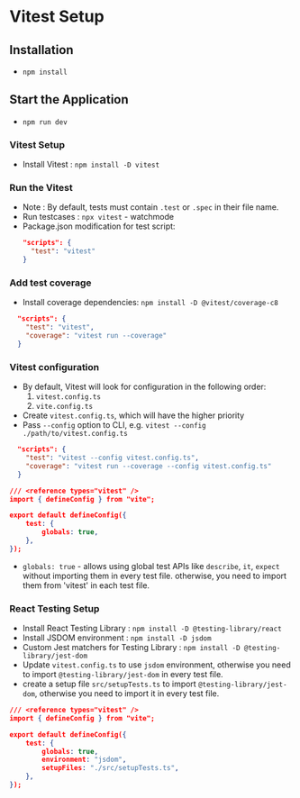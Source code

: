 # Vitest Setup

## Installation
- `npm install`

## Start the Application
- `npm run dev`

### Vitest Setup
- Install Vitest : `npm install -D vitest`

### Run the Vitest
- Note : By default, tests must contain `.test` or `.spec` in their file name.
- Run testcases : `npx vitest` - watchmode
- Package.json modification for test script:
  ```json
  "scripts": {
    "test": "vitest"
  }
  ```
### Add test coverage
- Install coverage dependencies: `npm install -D @vitest/coverage-c8`
```json
  "scripts": {
    "test": "vitest",
    "coverage": "vitest run --coverage"
  }
  ```

### Vitest configuration
- By default, Vitest will look for configuration in the following order:
  1.  `vitest.config.ts`
  2.  `vite.config.ts`
- Create `vitest.config.ts`, which will have the higher priority
- Pass `--config` option to CLI, e.g. `vitest --config ./path/to/vitest.config.ts`

```json
  "scripts": {
    "test": "vitest --config vitest.config.ts",
    "coverage": "vitest run --coverage --config vitest.config.ts"
  }
```

```json
/// <reference types="vitest" />
import { defineConfig } from "vite";

export default defineConfig({
	test: {
		globals: true,
	},
});

```
- `globals: true` - allows using global test APIs like `describe`, `it`, `expect` without importing them in every test file. otherwise, you need to import them from 'vitest' in each test file.

### React Testing Setup
- Install React Testing Library : `npm install -D @testing-library/react`
- Install JSDOM environment : `npm install -D jsdom`
- Custom Jest matchers for Testing Library : `npm install -D @testing-library/jest-dom`
- Update `vitest.config.ts` to use `jsdom` environment, otherwise you need to import `@testing-library/jest-dom` in every test file.
- create a setup file `src/setupTests.ts` to import `@testing-library/jest-dom`, otherwise you need to import it in every test file.
```json
/// <reference types="vitest" />
import { defineConfig } from "vite";

export default defineConfig({
	test: {
		globals: true,
		environment: "jsdom",
		setupFiles: "./src/setupTests.ts",
	},
});
```


